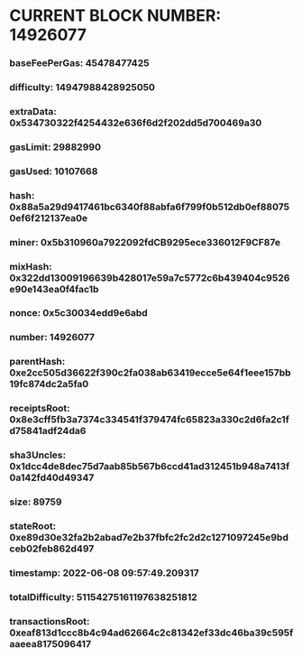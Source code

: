 # CURRENT BLOCK NUMBER: 14926077

### baseFeePerGas: 45478477425
### difficulty: 14947988428925050
### extraData: 0x534730322f4254432e636f6d2f202dd5d700469a30
### gasLimit: 29882990
### gasUsed: 10107668
### hash: 0x88a5a29d9417461bc6340f88abfa6f799f0b512db0ef880750ef6f212137ea0e
### miner: 0x5b310960a7922092fdCB9295ece336012F9CF87e
### mixHash: 0x322dd13009196639b428017e59a7c5772c6b439404c9526e90e143ea0f4fac1b
### nonce: 0x5c30034edd9e6abd
### number: 14926077
### parentHash: 0xe2cc505d36622f390c2fa038ab63419ecce5e64f1eee157bb19fc874dc2a5fa0
### receiptsRoot: 0x8e3cff5fb3a7374c334541f379474fc65823a330c2d6fa2c1fd75841adf24da6
### sha3Uncles: 0x1dcc4de8dec75d7aab85b567b6ccd41ad312451b948a7413f0a142fd40d49347
### size: 89759
### stateRoot: 0xe89d30e32fa2b2abad7e2b37fbfc2fc2d2c1271097245e9bdceb02feb862d497
### timestamp: 2022-06-08 09:57:49.209317
### totalDifficulty: 51154275161197638251812
### transactionsRoot: 0xeaf813d1ccc8b4c94ad62664c2c81342ef33dc46ba39c595faaeea8175096417
